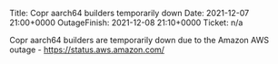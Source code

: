 Title: Copr aarch64 builders temporarily down
Date: 2021-12-07 21:00+0000
OutageFinish: 2021-12-08 21:10+0000
Ticket: n/a

Copr aarch64 builders are temporarily down due to the Amazon AWS
outage - https://status.aws.amazon.com/
